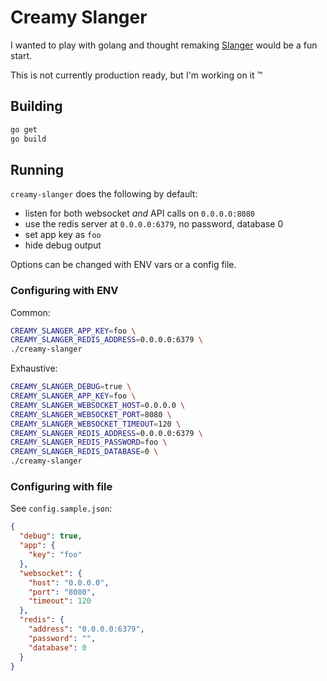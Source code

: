 # Creamy Slanger

I wanted to play with golang and thought remaking [Slanger](https://github.com/stevegraham/slanger) would be a fun start.

This is not currently production ready, but I'm working on it :tm:

## Building

```sh
go get
go build
```

## Running

`creamy-slanger` does the following by default:

- listen for both websocket _and_ API calls on `0.0.0.0:8080`
- use the redis server at `0.0.0.0:6379`, no password, database 0
- set app key as `foo`
- hide debug output

Options can be changed with ENV vars or a config file.

### Configuring with ENV

Common:

```sh
CREAMY_SLANGER_APP_KEY=foo \
CREAMY_SLANGER_REDIS_ADDRESS=0.0.0.0:6379 \
./creamy-slanger
```

Exhaustive:

```sh
CREAMY_SLANGER_DEBUG=true \
CREAMY_SLANGER_APP_KEY=foo \
CREAMY_SLANGER_WEBSOCKET_HOST=0.0.0.0 \
CREAMY_SLANGER_WEBSOCKET_PORT=8080 \
CREAMY_SLANGER_WEBSOCKET_TIMEOUT=120 \
CREAMY_SLANGER_REDIS_ADDRESS=0.0.0.0:6379 \
CREAMY_SLANGER_REDIS_PASSWORD=foo \
CREAMY_SLANGER_REDIS_DATABASE=0 \
./creamy-slanger
```

### Configuring with file

See `config.sample.json`:

```json
{
  "debug": true,
  "app": {
    "key": "foo"
  },
  "websocket": {
    "host": "0.0.0.0",
    "port": "8080",
    "timeout": 120
  },
  "redis": {
    "address": "0.0.0.0:6379",
    "password": "",
    "database": 0
  }
}
```

